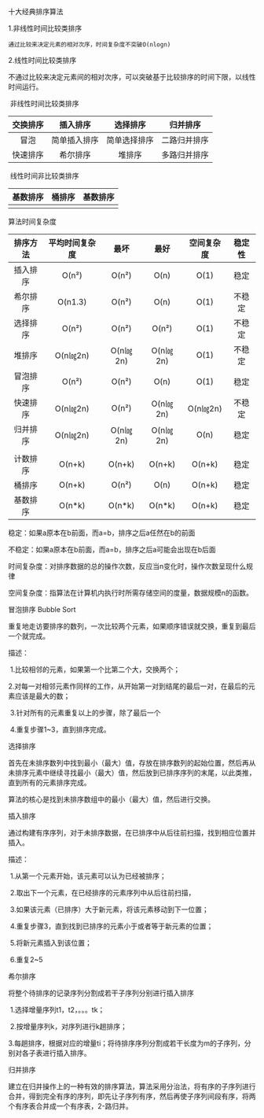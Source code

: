 十大经典排序算法

1.非线性时间比较类排序

	通过比较来决定元素的相对次序，时间复杂度不突破O(nlogn)

2.线性时间比较类排序

​	不通过比较来决定元素间的相对次序，可以突破基于比较排序的时间下限，以线性时间运行。	

​				             非线性时间比较类排序

| 交换排序 |   插入排序   |   选择排序   |   归并排序   |
| :------: | :----------: | :----------: | :----------: |
|   冒泡   | 简单插入排序 | 简单选择排序 | 二路归并排序 |
| 快速排序 |   希尔排序   |    堆排序    | 多路归并排序 |

​                                                     线性时间非比较类排序

| 基数排序 | 桶排序 | 基数排序 |
| :------: | :----: | :------: |
|          |        |          |

算法时间复杂度

| 排序方法 | 平均时间复杂度 |   最坏   |   最好   | 空间复杂度 | 稳定性 |
| :------: | :------------: | :------: | :------: | :--------: | :----: |
| 插入排序 |     O(n²)      |  O(n²)   |   O(n)   |    O(1)    |  稳定  |
| 希尔排序 |    O(n1.3)     |  O(n²)   |   O(n)   |    O(1)    | 不稳定 |
| 选择排序 |     O(n²)      |  O(n²)   |  O(n²)   |    O(1)    | 不稳定 |
|  堆排序  |    O(n㏒2n)    | O(n㏒2n) | O(n㏒2n) |    O(1)    | 不稳定 |
| 冒泡排序 |     O(n²)      |  O(n²)   |   O(n)   |    O(1)    |  稳定  |
| 快速排序 |    O(n㏒2n)    |  O(n²)   | O(n㏒2n) |  O(n㏒2n)  | 不稳定 |
| 归并排序 |    O(n㏒2n)    | O(n㏒2n) | O(n㏒2n) |    O(n)    |  稳定  |
|          |                |          |          |            |        |
| 计数排序 |     O(n+k)     |  O(n+k)  |  O(n+k)  |   O(n+k)   |  稳定  |
|  桶排序  |     O(n+k)     |  O(n²)   |   O(n)   |   O(n+k)   |  稳定  |
| 基数排序 |     O(n*k)     |  O(n*k)  |  O(n*k)  |   O(n+k)   |  稳定  |



稳定：如果a原本在b前面，而a=b，排序之后a任然在b的前面

不稳定：如果a原本在b前面，而a=b，排序之后a可能会出现在b后面

时间复杂度：对排序数据的总的操作次数，反应当n变化时，操作次数呈现什么规律

空间复杂度：指算法在计算机内执行时所需存储空间的度量，数据规模n的函数。



冒泡排序 Bubble Sort

重复地走访要排序的数列，一次比较两个元素，如果顺序错误就交换，重复到最后一个就完成。

描述：

​	1.比较相邻的元素，如果第一个比第二个大，交换两个；

​	2.对每一对相邻元素作同样的工作，从开始第一对到结尾的最后一对，在最后的元素应该是最大的数；

​	3.针对所有的元素重复以上的步骤，除了最后一个

​	4.重复步骤1~3，直到排序完成。



选择排序

首先在未排序数列中找到最小（最大）值，存放在排序数列的起始位置，然后再从未排序元素中继续寻找最小（最大）值，然后放到已排序序列的末尾，以此类推，直到所有的元素排序完成。

算法的核心是找到未排序数组中的最小（最大）值，然后进行交换。



插入排序

通过构建有序序列，对于未排序数据，在已排序中从后往前扫描，找到相应位置并插入。

描述：

​	1.从第一个元素开始，该元素可以认为已经被排序；

​	2.取出下一个元素，在已经排序的元素序列中从后往前扫描，

​	3.如果该元素（已排序）大于新元素，将该元素移动到下一位置；

​	4.重复步骤3，直到找到已排序的元素小于或者等于新元素的位置；

​	5.将新元素插入到该位置；

​	6.重复2~5





希尔排序

将整个待排序的记录序列分割成若干子序列分别进行插入排序

​	1.选择增量序列t1，t2，。。。tk；

​	2.按增量序列k，对序列进行k趟排序；

​	3.每趟排序，根据对应的增量ti；将待排序序列分割成若干长度为m的子序列，分别对各子表进行插入排序。





归并排序

建立在归并操作上的一种有效的排序算法，算法采用分治法，将有序的子序列进行合并，得到完全有序的序列，即先让子序列有序，然后再使子序列间段有序，将两个有序表合并成一个有序表，2-路归并。